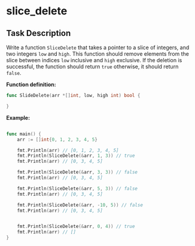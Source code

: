 # slice_delete

## Task Description

Write a function `SliceDelete` that takes a pointer to a slice of integers, and two integers `low` and `high`. This function should remove elements from the slice between indices `low` inclusive and `high` exclusive. If the deletion is successful, the function should return `true` otherwise, it should return `false`.

**Function definition:**

```go
func SlideDelete(arr *[]int, low, high int) bool {

}
```

**Example:**

```go

func main() {
    arr := []int{0, 1, 2, 3, 4, 5}

    fmt.Println(arr) // [0, 1, 2, 3, 4, 5]
    fmt.Println(SliceDelete(&arr, 1, 3)) // true
    fmt.Println(arr) // [0, 3, 4, 5]

    fmt.Println(SliceDelete(&arr, 3, 3)) // false
    fmt.Println(arr) // [0, 3, 4, 5]

    fmt.Println(SliceDelete(&arr, 5, 3)) // false
    fmt.Println(arr) // [0, 3, 4, 5]

    fmt.Println(SliceDelete(&arr, -10, 5)) // false
    fmt.Println(arr) // [0, 3, 4, 5]


    fmt.Println(SliceDelete(&arr, 0, 4)) // true
    fmt.Println(arr) // []
}
```
